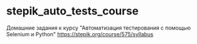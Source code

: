 # stepik_auto_tests_course
Домашние задания к курсу "Автоматизация тестирования с помощью Selenium и Python" https://stepik.org/course/575/syllabus
